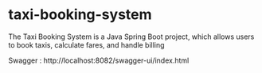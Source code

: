 # taxi-booking-system
The Taxi Booking System is a Java Spring Boot project, which allows users to book taxis, calculate fares, and handle billing

Swagger : http://localhost:8082/swagger-ui/index.html